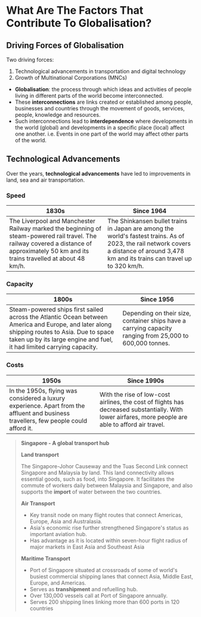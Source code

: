 # What Are The Factors That Contribute To Globalisation?

## Driving Forces of Globalisation

Two driving forces:

1. Technological advancements in transportation and digital technology
2. Growth of Multinational Corporations (MNCs)

- __Globalisation__: the process through which ideas and activities of people living in different parts of the world become interconnected.
- These __interconnections__ are links created or established among people, businesses and countries through the movement of goods, services, people, knowledge and resources.
- Such interconnections lead to __interdependence__ where developments in the world (global) and developments in a specific place (local) affect one another. i.e. Events in one part of the world may affect other parts of the world.

## Technological Advancements

Over the years, __technological advancements__ have led to improvements in land, sea and air transportation.

### Speed

| 1830s                                                                                                                                                                                                  | Since 1964                                                                                                                                                                               |
|--------------------------------------------------------------------------------------------------------------------------------------------------------------------------------------------------------|-------------------------------------------------------------------------------------------------------------------------------------------------------------------------------------------------------------------------------------------------------|
| The Liverpool and Manchester Railway marked the beginning of steam-powered rail travel. The railway covered a distance of approximately 50 km and its trains travelled at about 48 km/h. | The Shinkansen bullet trains in Japan are among the world's fastest trains. As of 2023, the rail network covers a distance of around 3,478 km and its trains can travel up to 320 km/h. |

### Capacity

| 1800s                                                                                                                                                                                                                          | Since 1956                                                                                                 |
|--------------------------------------------------------------------------------------------------------------------------------------------------------------------------------------------------------------------------------|-------------------------------------------------------------------------------------------------------------------------------------------------------------------------|
| Steam-powered ships first sailed across the Atlantic Ocean between America and Europe, and later along shipping routes to Asia. Due to space taken up by its large engine and fuel, it had limited carrying capacity. | Depending on their size, container ships have a carrying capacity ranging from 25,000 to 600,000 tonnes. |

### Costs

| 1950s                                                                                                                                 | Since 1990s                                                                                                                                                   |
|---------------------------------------------------------------------------------------------------------------------------------------|----------------------------------------------------------------------------------------------------------------------------------------------------------------------------------------------------------------------------|
| In the 1950s, flying was considered a luxury experience. Apart from the affluent and business travellers, few people could afford it. | With the rise of low-cost airlines, the cost of flights has decreased substantially. With lower airfares, more people are able to afford air travel. |

> __Singapore - A global transport hub__
>
> __Land transport__
>
> The Singapore-Johor Causeway and the Tuas Second Link connect Singapore and Malaysia by land. This land connectivity allows essential goods, such as food, into Singapore. It facilitates the commute of workers daily between Malaysia and Singapore, and also supports the __import__ of water between the two countries.
>
> __Air Transport__
>
> - Key transit node on many flight routes that connect Americas, Europe, Asia and Australasia.
> - Asia's economic rise further strengthened Singapore's status as important aviation hub.
> - Has advantage as it is located within seven-hour flight radius of major markets in East Asia and Southeast Asia
>
> __Maritime Transport__
>
> - Port of Singapore situated at crossroads of some of world's busiest commercial shipping lanes that connect Asia, Middle East, Europe, and Americas.
> - Serves as __transhipment__ and refuelling hub.
> - Over 130,000 vessels call at Port of Singapore annually.
> - Serves 200 shipping lines linking more than 600 ports in 120 countries

